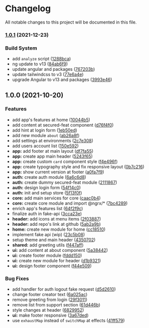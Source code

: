 # Changelog

All notable changes to this project will be documented in this file.

### [1.0.1](https://github.com/nikosanif/angular-authentication/compare/v1.0.0...v1.0.1) (2021-12-23)

### Build System

- add `analyze` script ([1288bca](https://github.com/nikosanif/angular-authentication/commit/1288bca41cab1b4c615ef429bf72f3997271bf8b))
- ng update to v13 ([84ab6f9](https://github.com/nikosanif/angular-authentication/commit/84ab6f9da75f61a63af6a51a795868ae7c1b67cb))
- update angular and packages ([767203b](https://github.com/nikosanif/angular-authentication/commit/767203bba5e8ff462e84c9e1f3a302c42fd2e4d3))
- update tailwindcss to v3 ([77e6a4e](https://github.com/nikosanif/angular-authentication/commit/77e6a4e0718e1309568a59c81a97800158e87de8))
- upgrade Angular to v13 and packages ([3993e46](https://github.com/nikosanif/angular-authentication/commit/3993e46eaab44976193e8be95b9ac6c9ab888461))

## 1.0.0 (2021-10-20)

### Features

- add app's features at home ([10044b5](https://github.com/nikosanif/angular-authentication/commit/10044b5c491f8429e8d136630f97ff414cce056f))
- add content at secured-feat component ([d76f4f0](https://github.com/nikosanif/angular-authentication/commit/d76f4f0ffd4dfb9ca9afd546a8b8f8b20c21c85a))
- add hint at login form ([1eb50ed](https://github.com/nikosanif/angular-authentication/commit/1eb50edb1e8c46e937f566bedd3a1f72f59f85bf))
- add new module `about` ([ab26a8f](https://github.com/nikosanif/angular-authentication/commit/ab26a8f5f1ab37a03dc3d34dee7a877997445f78))
- add settings at environments ([2c7e308](https://github.com/nikosanif/angular-authentication/commit/2c7e3084d2533a929815febb4bcf63f914b4acb6))
- add users account list ([150e592](https://github.com/nikosanif/angular-authentication/commit/150e5929feb67f84d6dd09ecf771cc414941256f))
- **app:** add footer at main layout ([df7fa55](https://github.com/nikosanif/angular-authentication/commit/df7fa55a51fc2b53911961c499c463cc1ca4977d))
- **app:** create app main header ([5243f65](https://github.com/nikosanif/angular-authentication/commit/5243f6503b6f8fa9393d06317b2f7023d907a90c))
- **app:** create custom `card` component style ([f4e496f](https://github.com/nikosanif/angular-authentication/commit/f4e496f238dae06332b3093482afd73c22d4b6dd))
- **app:** create typography style and fix responsive layout ([0b7c216](https://github.com/nikosanif/angular-authentication/commit/0b7c2162fcc40819ca97a3a854b6798f80e91b9f))
- **app:** show current version at footer ([a0fa7f9](https://github.com/nikosanif/angular-authentication/commit/a0fa7f93d5a162904ac27b9467251a6571d6834d))
- **auth:** create auth module ([6a6c6d8](https://github.com/nikosanif/angular-authentication/commit/6a6c6d8754a4d001760ba55eb30d6f98569f00d6))
- **auth:** create dummy secured-feat module ([2111867](https://github.com/nikosanif/angular-authentication/commit/211186729422ece612d36015b943c8d96549f7ba))
- **auth:** design login form ([54f14c0](https://github.com/nikosanif/angular-authentication/commit/54f14c02229a0c82a29287af2d66209cb4029f8c))
- **auth:** init and setup store ([5f13f0f](https://github.com/nikosanif/angular-authentication/commit/5f13f0f4d1a7d9d30b41a8828c8caa30fe5cabc3))
- **core:** add main services for core ([caac0b4](https://github.com/nikosanif/angular-authentication/commit/caac0b476c6aad58097952500ad95ba4399b7152))
- **core:** create core module and import @ngrx/\* ([7bc4289](https://github.com/nikosanif/angular-authentication/commit/7bc4289a685d08bdb06da86c0073b9149fa4f9e8))
- enrich app's features list ([64f2f9c](https://github.com/nikosanif/angular-authentication/commit/64f2f9c3eb02235aa7af97e839871131aa015bb6))
- finalize auth in fake-api ([3cca23e](https://github.com/nikosanif/angular-authentication/commit/3cca23eb144b2ad5502b418ebe98266ed0d7e1a7))
- **header:** add icons at menu items ([2f03887](https://github.com/nikosanif/angular-authentication/commit/2f03887213313a3a58b23f62b05f28ebd92699ff))
- **header:** add repo's link at github ([5ab2a9b](https://github.com/nikosanif/angular-authentication/commit/5ab2a9b8873bb1ab6cbefefbfaac2e49a4ac757e))
- **home:** create new module for home ([cc18510](https://github.com/nikosanif/angular-authentication/commit/cc18510258ddbc5397fb9f27a8a4ae0a2a66aac9))
- implement fake api (wip) ([23c5b08](https://github.com/nikosanif/angular-authentication/commit/23c5b0801373893ef2ac487ecde7e2e8b2644b86))
- setup theme and main header ([4350702](https://github.com/nikosanif/angular-authentication/commit/435070220f50138e858beaca71ec68d085868b52))
- **shared:** add greeting utils ([f447aff](https://github.com/nikosanif/angular-authentication/commit/f447aff263d1e650c8e67da9349f021d64f323a8))
- **ui:** add content at about component ([5a38442](https://github.com/nikosanif/angular-authentication/commit/5a384426cb658d73f37cdedfe7926a0fb7f4682b))
- **ui:** create footer module ([fddd150](https://github.com/nikosanif/angular-authentication/commit/fddd150c934b894729494a85f6c377d85d915b8e))
- **ui:** create new module for header ([d1b9321](https://github.com/nikosanif/angular-authentication/commit/d1b9321bc58f8f488de593a71f03ddc738ba1bde))
- **ui:** design footer component ([f44e509](https://github.com/nikosanif/angular-authentication/commit/f44e509db5811c506451c876dfb21f1e6f2cf44d))

### Bug Fixes

- add handler for auth logout fake request ([d5d2610](https://github.com/nikosanif/angular-authentication/commit/d5d26108258194f7b9b603c7d6d457d258dbc810))
- change footer creator text ([6a025ac](https://github.com/nikosanif/angular-authentication/commit/6a025ac641b296c40658f8ef2271581e849cebda))
- remove greeting from login ([29f3011](https://github.com/nikosanif/angular-authentication/commit/29f3011357e862685c3636423eb553d601f78a77))
- remove list from support section ([61d446b](https://github.com/nikosanif/angular-authentication/commit/61d446b6fdaf88c33d9da600dc96a3c828b4e2eb))
- style changes at header ([6829952](https://github.com/nikosanif/angular-authentication/commit/6829952d31ff99328bb653dc62a2f6b4bc8483ec))
- **ui:** make footer responsive ([3a67ded](https://github.com/nikosanif/angular-authentication/commit/3a67ded5200021affa52be6c0b7e74f053dbbf21))
- use `exhaustMap` instead of `switchMap` at effects ([41ff579](https://github.com/nikosanif/angular-authentication/commit/41ff57958bafe4c692223ca55b0aafba0127edfc))
